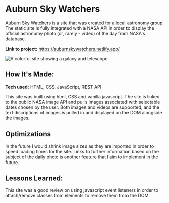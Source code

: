 # Auburn Sky Watchers
Auburn Sky Watchers is a site that was created for a local astronomy group. The static site is fully integrated with a NASA API in order to display the official astronomy photo (or, rarely - video) of the day from NASA's database. 

**Link to project:** https://auburnskywatchers.netlify.app/

![A colorful site showing a galaxy and telescope](https://user-images.githubusercontent.com/99517890/191667939-96f66d5e-2c51-4f9b-b783-5d6af7e9c18a.png)

## How It's Made:

**Tech used:** HTML, CSS, JavaScript, REST API

This site was built using html, CSS and vanilla javascript. The site is linked to the public NASA image API and pulls images associated with selectable dates chosen by the user. Both images and videos are supported, and the text discriptions of images is pulled in and displayed on the DOM alongside the images.

## Optimizations

In the future I would shrink image sizes as they are imported in order to speed loading times for the site. Links to further information based on the subject of the daily photo is another feature that I aim to implement in the future.

## Lessons Learned:

This site was a good review on using javascript event listeners in order to attach/remove classes from elements to remove them from the DOM.
